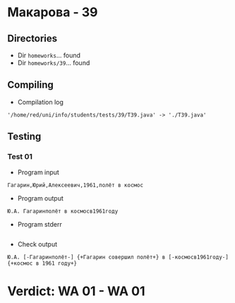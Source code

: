 # Макарова - 39
## Directories
- Dir `homeworks`... found
- Dir `homeworks/39`... found
## Compiling
- Compilation log
```
'/home/red/uni/info/students/tests/39/T39.java' -> './T39.java'

```
## Testing
### Test 01
- Program input
```
Гагарин,Юрий,Алексеевич,1961,полёт в космос

```
- Program output
```
Ю.А. Гагаринполёт в космосв1961году

```
- Program stderr
```

```
- Check output
```
Ю.А. [-Гагаринполёт-] {+Гагарин совершил полёт+} в [-космосв1961году-] {+космос в 1961 году+}

```
# Verdict: **WA 01** - WA 01

